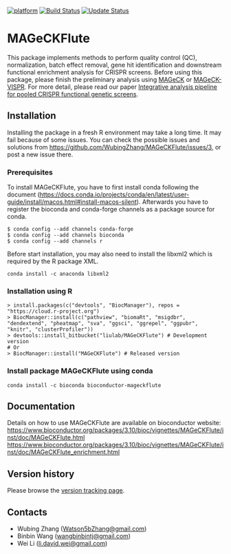 [![platform](https://bioconductor.org/shields/availability/3.10/MAGeCKFlute.svg)](https://bioconductor.org/shields/availability/3.10/MAGeCKFlute) [![Build Status](https://travis-ci.com/WubingZhang/MAGeCKFlute.svg)](https://travis-ci.com/WubingZhang/MAGeCKFlute) [![Update Status](https://www.bioconductor.org/shields/lastcommit/release/bioc/MAGeCKFlute.svg)](https://www.bioconductor.org/packages/3.10/bioc/html/MAGeCKFlute.html)
# MAGeCKFlute 

This package implements methods to perform quality control (QC), normalization, batch effect removal, gene hit identification and downstream functional enrichment analysis for CRISPR screens. Before using this package, please finish the preliminary analysis using [MAGeCK](https://sourceforge.net/p/mageck/wiki/Home/) or [MAGeCK-VISPR](https://bitbucket.org/liulab/mageck-vispr/src/master/). For more detail, please read our paper [Integrative analysis pipeline for pooled CRISPR functional genetic screens](https://www.nature.com/articles/s41596-018-0113-7).


## Installation
Installing the package in a fresh R environment may take a long time. It may fail because of some issues. You can check the possible issues and solutions from https://github.com/WubingZhang/MAGeCKFlute/issues/3, or post a new issue there.


### Prerequisites
To install MAGeCKFlute, you have to first install conda following the document (https://docs.conda.io/projects/conda/en/latest/user-guide/install/macos.html#install-macos-silent). Afterwards you have to register the bioconda and conda-forge channels as a package source for conda.

~~~
$ conda config --add channels conda-forge
$ conda config --add channels bioconda
$ conda config --add channels r
~~~

Before start installation, you may also need to install the libxml2 which is required by the R package XML.
~~~
conda install -c anaconda libxml2
~~~

### Installation using R
~~~
> install.packages(c("devtools", "BiocManager"), repos = "https://cloud.r-project.org")
> BiocManager::install(c("pathview", "biomaRt", "msigdbr", "dendextend", "pheatmap", "sva", "ggsci", "ggrepel", "ggpubr", "knitr", "clusterProfiler"))
> devtools::install_bitbucket("liulab/MAGeCKFlute") # Development version
# Or
> BiocManager::install("MAGeCKFlute") # Released version
~~~

### Install package MAGeCKFlute using conda

~~~
conda install -c bioconda bioconductor-mageckflute
~~~


## Documentation
Details on how to use MAGeCKFlute are available on bioconductor website:
https://www.bioconductor.org/packages/3.10/bioc/vignettes/MAGeCKFlute/inst/doc/MAGeCKFlute.html
https://www.bioconductor.org/packages/3.10/bioc/vignettes/MAGeCKFlute/inst/doc/MAGeCKFlute_enrichment.html


## Version history
Please browse the [version tracking page](https://www.bioconductor.org/packages/3.10/bioc/news/MAGeCKFlute/NEWS).
	
## Contacts

* Wubing Zhang (Watson5bZhang@gmail.com)
* Binbin Wang (wangbinbintj@gmail.com)
* Wei Li (li.david.wei@gmail.com)
